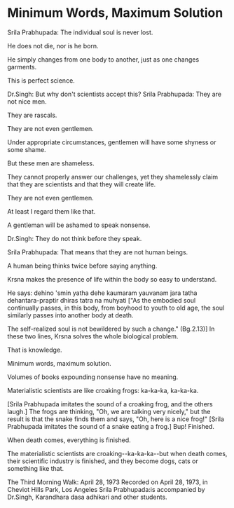 # Minimum Words, Maximum Solution

Srila Prabhupada: The individual soul is never lost.

He does not die, nor is he born.

He simply changes from one body to another, just as one changes garments.

This is perfect science.

Dr.Singh: But why don't scientists accept this? Srila Prabhupada: They are not nice men.

They are rascals.

They are not even gentlemen.

Under appropriate circumstances, gentlemen will have some shyness or some shame.

But these men are shameless.

They cannot properly answer our challenges, yet they shamelessly claim that they are scientists and that they will create life.

They are not even gentlemen.

At least I regard them like that.

A gentleman will be ashamed to speak nonsense.

Dr.Singh: They do not think before they speak.

Srila Prabhupada: That means that they are not human beings.

A human being thinks twice before saying anything.

Krsna makes the presence of life within the body so easy to understand.

He says: dehino 'smin yatha dehe kaumaram yauvanam jara tatha dehantara-praptir dhiras tatra na muhyati ["As the embodied soul continually passes, in this body, from boyhood to youth to old age, the soul similarly passes into another body at death.

The self-realized soul is not bewildered by such a change." (Bg.2.13)] In these two lines, Krsna solves the whole biological problem.

That is knowledge.

Minimum words, maximum solution.

Volumes of books expounding nonsense have no meaning.

Materialistic scientists are like croaking frogs: ka-ka-ka, ka-ka-ka.

[Srila Prabhupada imitates the sound of a croaking frog, and the others laugh.] The frogs are thinking, "Oh, we are talking very nicely," but the result is that the snake finds them and says, "Oh, here is a nice frog!" [Srila Prabhupada imitates the sound of a snake eating a frog.] Bup! Finished.

When death comes, everything is finished.

The materialistic scientists are croaking--ka-ka-ka--but when death comes, their scientific industry is finished, and they become dogs, cats or something like that.

The Third Morning Walk: April 28, 1973 Recorded on April 28, 1973, in Cheviot Hills Park, Los Angeles Srila Prabhupada:is accompanied by Dr.Singh, Karandhara dasa adhikari and other students.

